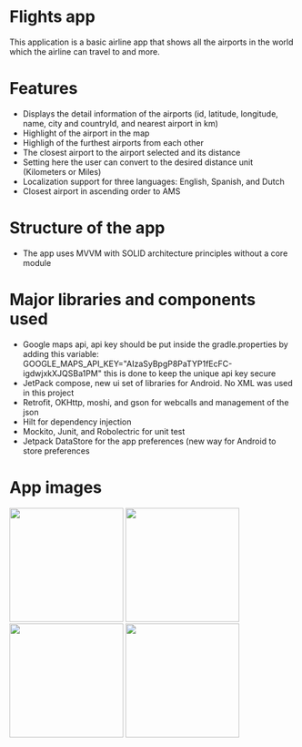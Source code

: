 # Flights app

This application is a basic airline app that shows all the airports in the world which the airline can travel to and more.

# Features

- Displays the detail information of the airports (id, latitude, longitude, name, city and countryId, and nearest airport in km)
- Highlight of the airport in the map
- Highligh of the furthest airports from each other
- The closest airport to the airport selected and its distance
- Setting here the user can convert to the desired distance unit (Kilometers or Miles)
- Localization support for three languages: English, Spanish, and Dutch
- Closest airport in ascending order to AMS 

# Structure of the app
- The app uses MVVM with SOLID architecture principles without a core module

# Major libraries and components used
- Google maps api, api key should be put inside the gradle.properties by adding this variable: GOOGLE_MAPS_API_KEY="AIzaSyBpgP8PaTYP1fEcFC-igdwjxkXJQSBa1PM"
this is done to keep the unique api key secure
- JetPack compose, new ui set of libraries for Android. No XML was used in this project
- Retrofit, OKHttp, moshi, and gson for webcalls and management of the json
- Hilt for dependency injection 
- Mockito, Junit, and Robolectric for unit test
- Jetpack DataStore for the app preferences (new way for Android to store preferences

# App images
<img src="https://user-images.githubusercontent.com/20260943/144272048-bb66cbad-0b82-43aa-b383-3b9819f87614.png" width="200" />
<img src="https://user-images.githubusercontent.com/20260943/144272101-13a0bdc5-8f18-40a2-a5b6-5aa0dce525b2.png" width="200" />
<img src="https://user-images.githubusercontent.com/20260943/144272122-83b79421-95b8-4c4c-9863-e0ad591c4b5a.png" width="200" />
<img src="https://user-images.githubusercontent.com/20260943/144272134-b9042ab0-1745-4597-9a16-d410b9dcf654.png" width="200" />
